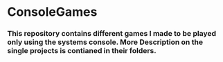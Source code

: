 # ConsoleGames
### This repository contains different games I made to be played only using the systems console. More Description on the single projects is contianed in their folders.